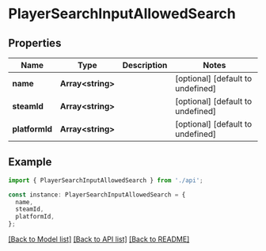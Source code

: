 # PlayerSearchInputAllowedSearch

## Properties

| Name           | Type                    | Description | Notes                             |
| -------------- | ----------------------- | ----------- | --------------------------------- |
| **name**       | **Array&lt;string&gt;** |             | [optional] [default to undefined] |
| **steamId**    | **Array&lt;string&gt;** |             | [optional] [default to undefined] |
| **platformId** | **Array&lt;string&gt;** |             | [optional] [default to undefined] |

## Example

```typescript
import { PlayerSearchInputAllowedSearch } from './api';

const instance: PlayerSearchInputAllowedSearch = {
  name,
  steamId,
  platformId,
};
```

[[Back to Model list]](../README.md#documentation-for-models) [[Back to API list]](../README.md#documentation-for-api-endpoints) [[Back to README]](../README.md)
